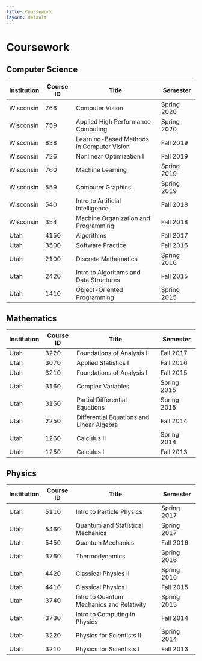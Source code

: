 ```yaml
---
title: Coursework
layout: default
---
```


# Coursework

## Computer Science

| Institution | Course ID | Title                                     | Semester    |
| ----------- | --------- | ----------------------------------------- | ----------- |
| Wisconsin   | 766       | Computer Vision                           | Spring 2020 |
| Wisconsin   | 759       | Applied High Performance Computing        | Spring 2020 |
| Wisconsin   | 838       | Learning-Based Methods in Computer Vision | Fall 2019   |
| Wisconsin   | 726       | Nonlinear Optimization I                  | Fall 2019   |
| Wisconsin   | 760       | Machine Learning                          | Spring 2019 |
| Wisconsin   | 559       | Computer Graphics                         | Spring 2019 |
| Wisconsin   | 540       | Intro to Artificial Intelligence          | Fall 2018   |
| Wisconsin   | 354       | Machine Organization and Programming      | Fall 2018   |
| Utah        | 4150      | Algorithms                                | Fall 2017   |
| Utah        | 3500      | Software Practice                         | Fall 2016   |
| Utah        | 2100      | Discrete Mathematics                      | Spring 2016 |
| Utah        | 2420      | Intro to Algorithms and Data Structures   | Fall 2015   |
| Utah        | 1410      | Object-Oriented Programming               | Spring 2015 |

## Mathematics

| Institution | Course ID | Title                                     | Semester    |
| ----------- | --------- | ----------------------------------------- | ----------- |
| Utah        | 3220      | Foundations of Analysis II                | Fall 2017   |
| Utah        | 3070      | Applied Statistics I                      | Fall 2016   |
| Utah        | 3210      | Foundations of Analysis I                 | Fall 2015   |
| Utah        | 3160      | Complex Variables                         | Spring 2015 |
| Utah        | 3150      | Partial Differential Equations            | Spring 2015 |
| Utah        | 2250      | Differential Equations and Linear Algebra | Fall 2014   |
| Utah        | 1260      | Calculus II                               | Spring 2014 |
| Utah        | 1250      | Calculus I                                | Fall 2013   |

## Physics

| Institution | Course ID | Title                                     | Semester    |
| ----------- | --------- | ----------------------------------------- | ----------- |
| Utah        | 5110      | Intro to Particle Physics                 | Spring 2017 |
| Utah        | 5460      | Quantum and Statistical Mechanics         | Spring 2017 |
| Utah        | 5450      | Quantum Mechanics                         | Fall 2016   |
| Utah        | 3760      | Thermodynamics                            | Spring 2016 |
| Utah        | 4420      | Classical Physics II                      | Spring 2016 |
| Utah        | 4410      | Classical Physics I                       | Fall 2015   |
| Utah        | 3740      | Intro to Quantum Mechanics and Relativity | Spring 2015 |
| Utah        | 3730      | Intro to Computing in Physics             | Fall 2014   |
| Utah        | 3220      | Physics for Scientists II                 | Spring 2014 |
| Utah        | 3210      | Physics for Scientists I                  | Fall 2013   |